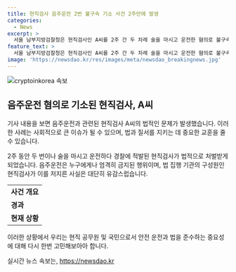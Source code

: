 ```yaml
---
title: 현직검사 음주운전 2번 불구속 기소 사건 2주만에 발생
categories:
  - News
excerpt: >
  서울 남부지방검찰청은 현직검사인 A씨를 2주 간 두 차례 술을 마시고 운전한 혐의로 불구속 기소했다. A씨는 음주운전과 채혈 거부 등 혐의로 지난 4월 13일과 2주 뒤 양천구에서 술취한 채 운전 중 신호등을 들이받는 사고를 낸 것으로 확인됐다. A씨에 대한 감찰 착수 후 법무부에 직무 정지를 요청한 대검찰청은 해당 사건을 병합해 수사했다. 
feature_text: >
  서울 남부지방검찰청은 현직검사인 A씨를 2주 간 두 차례 술을 마시고 운전한 혐의로 불구속 기소했다. A씨는 음주운전과 채혈 거부 등 혐의로 지난 4월 13일과 2주 뒤 양천구에서 술취한 채 운전 중 신호등을 들이받는 사고를 낸 것으로 확인됐다. A씨에 대한 감찰 착수 후 법무부에 직무 정지를 요청한 대검찰청은 해당 사건을 병합해 수사했다. 
image: 'https://newsdao.kr/res/images/meta/newsdao_breakingnews.jpg'
---
```


<p><img src="https://newsdao.kr/res/images/meta/newsdao_breakingnews.jpg" alt="cryptoinkorea 속보" /></p>

<h2 data-ke-size="size26">음주운전 혐의로 기소된 현직검사, A씨</h2>

<p>기사 내용을 보면 음주운전과 관련된 현직검사 A씨의 법적인 문제가 발생했습니다. 이러한 사례는 사회적으로 큰 이슈가 될 수 있으며, 법과 질서를 지키는 데 중요한 교훈을 줄 수 있습니다.</p>

<p data-ke-size="size16">2주 동안 두 번이나 술을 마시고 운전하다 경찰에 적발된 현직검사가 법적으로 처벌받게 되었습니다. 음주운전은 누구에게나 엄격히 금지된 행위이며, 법 집행 기관의 구성원인 현직검사가 이를 저지른 사실은 대단히 유감스럽습니다.</p>

<table style="width: 100%;">
<tbody>
<tr>
<td style="text-align: center; height: 17px;"><b>사건 개요</b></td>
</tr>
<tr>
<td style="text-align: left; height: 17px;"><b>경과</b></td>
</tr>
<tr>
<td style="text-align: left; height: 17px;"><b>현재 상황</b></td>
</tr>
</tbody>
</table>

<p>이러한 상황에서 우리는 현직 공무원 및 국민으로서 안전 운전과 법을 준수하는 중요성에 대해 다시 한번 고민해보아아 합니다.</p>
실시간 뉴스 속보는, <a href="https://newsdao.kr" rel="dofollow">https://newsdao.kr</a>


